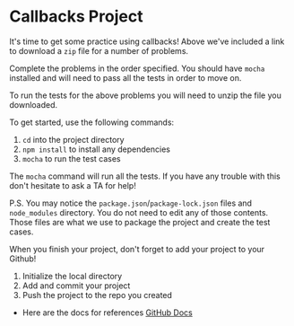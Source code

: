 # Callbacks Project

It's time to get some practice using callbacks! Above we've included a link to download a `zip` file for a number of problems.

Complete the problems in the order specified. You should have `mocha` installed and will need to pass all the tests in order to move on.

To run the tests for the above problems you will need to unzip the file you downloaded.

To get started, use the following commands:

1. `cd` into the project directory
2. `npm install` to install any dependencies
3. `mocha` to run the test cases

The `mocha` command will run all the tests. If you have any trouble with this don't hesitate to ask a TA for help!

P.S. You may notice the `package.json`/`package-lock.json` files and `node_modules` directory. You do not need to edit any of those contents. Those files are what we use to package the project and create the test cases.

When you finish your project, don't forget to add your project to your Github!

1. Initialize the local directory
2. Add and commit your project
3. Push the project to the repo you created

- Here are the docs for references [GitHub Docs](https://docs.github.com/en/free-pro-team@latest/github/importing-your-projects-to-github/adding-an-existing-project-to-github-using-the-command-line)
